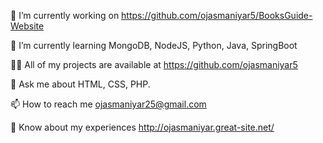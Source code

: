 🔭 I’m currently working on https://github.com/ojasmaniyar5/BooksGuide-Website

🌱 I’m currently learning MongoDB, NodeJS, Python, Java, SpringBoot

👨‍💻 All of my projects are available at https://github.com/ojasmaniyar5

💬 Ask me about HTML, CSS, PHP.

📫 How to reach me ojasmaniyar25@gmail.com

📄 Know about my experiences http://ojasmaniyar.great-site.net/

<!---
ojasmaniyar5/ojasmaniyar5 is a ✨ special ✨ repository because its `README.md` (this file) appears on your GitHub profile.
You can click the Preview link to take a look at your changes.
--->
